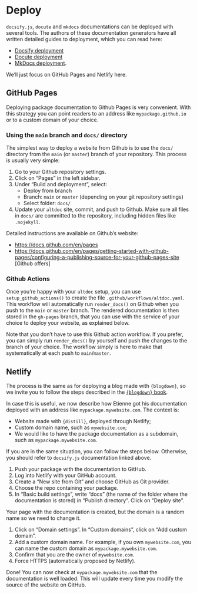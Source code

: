 

# Deploy

`docsify.js`, `docute` and `mkdocs` documentations can be deployed with
several tools. The authors of these documentation generators have all
written detailed guides to deployment, which you can read here:

-   [Docsify deployment](https://docsify.js.org/#/deploy)
-   [Docute deployment](https://docute.egoist.dev/guide/deployment)
-   [MkDocs
    deployment](https://www.mkdocs.org/user-guide/deploying-your-docs/).

We’ll just focus on GitHub Pages and Netlify here.

## GitHub Pages

Deploying package documentation to Github Pages is very convenient. With
this strategy you can point readers to an address like
`mypackage.github.io` or to a custom domain of your choice.

### Using the `main` branch and `docs/` directory

The simplest way to deploy a website from Github is to use the `docs/`
directory from the `main` (or `master`) branch of your repository. This
process is usually very simple:

1.  Go to your Github repository settings.
2.  Click on “Pages” in the left sidebar.
3.  Under “Build and deployment”, select:
    -   Deploy from branch
    -   Branch: `main` or `master` (depending on your git repository
        settings)
    -   Select folder: `docs/`
4.  Update your `altdoc` site, commit, and push to Github. Make sure all
    files in `docs/` are committed to the repository, including hidden
    files like `.nojekyll`.

Detailed instructions are available on Github’s website:

-   https://docs.github.com/en/pages
-   https://docs.github.com/en/pages/getting-started-with-github-pages/configuring-a-publishing-source-for-your-github-pages-site
    \[Github offers\]

### Github Actions

Once you’re happy with your `altdoc` setup, you can use
`setup_github_actions()` to create the file
`.github/workflows/altdoc.yaml`. This workflow will automatically run
`render_docs()` on Github when you push to the `main` or `master`
branch. The rendered documentation is then stored in the `gh-pages`
branch, that you can use with the service of your choice to deploy your
website, as explained below.

Note that you don’t have to use this Github action workflow. If you
prefer, you can simply run `render_docs()` by yourself and push the
changes to the branch of your choice. The workflow simply is here to
make that systematically at each push to `main`/`master`.

## Netlify

The process is the same as for deploying a blog made with `{blogdown}`,
so we invite you to follow the steps described in the [`{blogdown}`
book](https://bookdown.org/yihui/blogdown/netlify.html).

In case this is useful, we now describe how Etienne got his
documentation deployed with an address like `mypackage.mywebsite.com`.
The context is:

-   Website made with `{distill}`, deployed through Netlify;
-   Custom domain name, such as `mywebsite.com`;
-   We would like to have the package documentation as a subdomain, such
    as `mypackage.mywebsite.com`.

If you are in the same situation, you can follow the steps below.
Otherwise, you should refer to `docsify.js` documentation linked above.

1.  Push your package with the documentation to GitHub.
2.  Log into Netlify with your GitHub account.
3.  Create a “New site from Git” and choose GitHub as Git provider.
4.  Choose the repo containing your package.
5.  In “Basic build settings”, write “docs” (the name of the folder
    where the documentation is stored) in “Publish directory”. Click on
    “Deploy site”.

Your page with the documentation is created, but the domain is a random
name so we need to change it.

1.  Click on “Domain settings”. In “Custom domains”, click on “Add
    custom domain”.
2.  Add a custom domain name. For example, if you own `mywebsite.com`,
    you can name the custom domain as `mypackage.mywebsite.com`.
3.  Confirm that you are the owner of `mywebsite.com`.
4.  Force HTTPS (automatically proposed by Netlify).

Done! You can now check at `mypackage.mywebsite.com` that the
documentation is well loaded. This will update every time you modify the
source of the website on GitHub.
